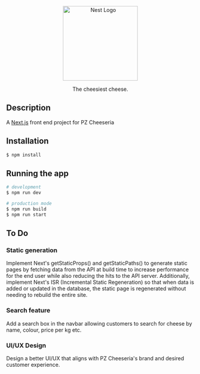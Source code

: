 <p align="center">
  <a href="http://nestjs.com/" target="blank"><img src="https://i.imgur.com/so4pGUb.png" width="200" alt="Nest Logo" /></a>
</p>

  <p align="center">The cheesiest cheese.</p>

## Description

A <a href="https://nextjs.org" target="_blank">Next.js</a> front end project for PZ Cheeseria

## Installation

```bash
$ npm install
```

## Running the app

```bash
# development
$ npm run dev

# production mode
$ npm run build
$ npm run start
```

## To Do

### Static generation

Implement Next's getStaticProps() and getStaticPaths() to generate static pages by fetching data from the API at build time to increase performance for the end user while also reducing the hits to the API server.
Additionally, implement Next's ISR (Incremental Static Regeneration) so that when data is added or updated in the database, the static page is regenerated without needing to rebuild the entire site.

### Search feature

Add a search box in the navbar allowing customers to search for cheese by name, colour, price per kg etc.

### UI/UX Design

Design a better UI/UX that aligns with PZ Cheeseria's brand and desired customer experience.
